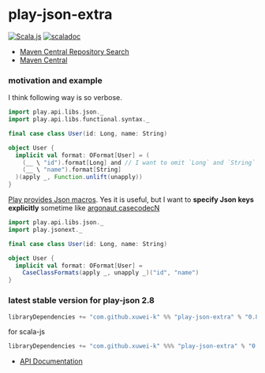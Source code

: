 # play-json-extra

[![Scala.js](https://www.scala-js.org/assets/badges/scalajs-1.5.0.svg)](https://www.scala-js.org)
[![scaladoc](https://javadoc-badge.appspot.com/com.github.xuwei-k/play-json-extra_2.12.svg?label=scaladoc)](https://javadoc-badge.appspot.com/com.github.xuwei-k/play-json-extra_2.12/play/jsonext/index.html?javadocio=true)

- [Maven Central Repository Search](https://search.maven.org/#search%7Cga%7C1%7Cg%3A%22com.github.xuwei-k%22%20AND%20a%3A%22play-json-extra_2.12%22)
- [Maven Central](https://repo1.maven.org/maven2/com/github/xuwei-k/play-json-extra_2.12/)

### motivation and example

I think following way is so verbose.

```scala
import play.api.libs.json._
import play.api.libs.functional.syntax._

final case class User(id: Long, name: String)

object User {
  implicit val format: OFormat[User] = (
    (__ \ "id").format[Long] and // I want to omit `Long` and `String`
    (__ \ "name").format[String]
  )(apply _, Function.unlift(unapply))
}
```

[Play provides Json macros](https://www.playframework.com/documentation/2.8.x/ScalaJsonAutomated). Yes it is useful, but I want to **specify Json keys explicitly** sometime like [argonaut casecodecN](https://github.com/argonaut-io/argonaut/blob/v6.2/argonaut/jvm/src/test/scala/argonaut/example/JsonExample.scala#L25)

```scala
import play.api.libs.json._
import play.jsonext._

final case class User(id: Long, name: String)

object User {
  implicit val format: OFormat[User] =
    CaseClassFormats(apply _, unapply _)("id", "name")
}
```

### latest stable version for play-json 2.8

```scala
libraryDependencies += "com.github.xuwei-k" %% "play-json-extra" % "0.8.0"
```

for scala-js

```scala
libraryDependencies += "com.github.xuwei-k" %%% "play-json-extra" % "0.8.0"
```

- [API Documentation](https://oss.sonatype.org/service/local/repositories/releases/archive/com/github/xuwei-k/play-json-extra_2.12/0.8.0/play-json-extra_2.12-0.8.0-javadoc.jar/!/index.html)
